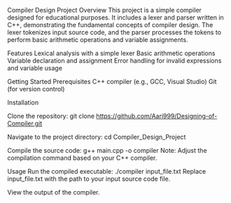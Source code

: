 Compiler Design Project
Overview
This project is a simple compiler designed for educational purposes. 
It includes a lexer and parser written in C++, demonstrating the fundamental concepts of compiler design. 
The lexer tokenizes input source code, and the parser processes the tokens to perform basic arithmetic operations and variable assignments.

Features
Lexical analysis with a simple lexer
Basic arithmetic operations
Variable declaration and assignment
Error handling for invalid expressions and variable usage

Getting Started
Prerequisites
C++ compiler (e.g., GCC, Visual Studio)
Git (for version control)

Installation

Clone the repository:
git clone https://github.com/Aari999/Designing-of-Compiler.git

Navigate to the project directory:
cd Compiler_Design_Project

Compile the source code:
g++ main.cpp -o compiler
Note: Adjust the compilation command based on your C++ compiler.

Usage
Run the compiled executable:
./compiler input_file.txt
Replace input_file.txt with the path to your input source code file.

View the output of the compiler.

